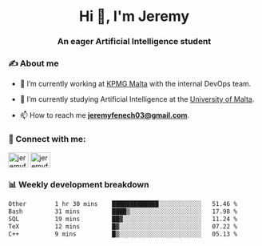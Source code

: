 <h1 align="center">Hi 👋, I'm Jeremy</h1>
<h3 align="center">An eager Artificial Intelligence student</h3>

<h3 align="left">✍ About me</h3>

- 🔭 I’m currently working at [KPMG Malta](https://kpmg.com/mt/en/home.html) with the internal DevOps team.

- 🌱 I’m currently studying Artificial Intelligence at the [University of Malta](https://www.linkedin.com/school/university-of-malta/).

- 📫 How to reach me **jeremyfenech03@gmail.com**.

<h3 align="left">🔗 Connect with me:</h3>
<p align="left">
<a href="https://linkedin.com/in/jeremyfenech" target="blank"><img align="center" src="https://raw.githubusercontent.com/rahuldkjain/github-profile-readme-generator/master/src/images/icons/Social/linked-in-alt.svg" alt="jeremyfenech" height="30" width="40" /></a>
<a href="https://www.leetcode.com/jeremyfen" target="blank"><img align="center" src="https://raw.githubusercontent.com/rahuldkjain/github-profile-readme-generator/master/src/images/icons/Social/leet-code.svg" alt="jeremyfen" height="30" width="40" /></a>
</p>


<h3 align="left">📊 Weekly development breakdown</h3>

<!--START_SECTION:waka-->

```txt
Other        1 hr 30 mins    █████████████░░░░░░░░░░░░   51.46 %
Bash         31 mins         ████▒░░░░░░░░░░░░░░░░░░░░   17.98 %
SQL          19 mins         ██▓░░░░░░░░░░░░░░░░░░░░░░   11.24 %
TeX          12 mins         █▓░░░░░░░░░░░░░░░░░░░░░░░   07.22 %
C++          9 mins          █▒░░░░░░░░░░░░░░░░░░░░░░░   05.13 %
```

<!--END_SECTION:waka-->

